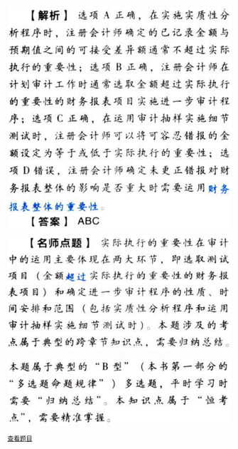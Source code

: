 ![](7604f93fccf2f83947f68a05b9a839b7.png)

![](8e8cbc5cf4a1f653b6fbaf4008bfc69c.png)

![](5af3838f54bc1ca525de5d14cf0cb5b9.png)

[查看题目](../审计计划.本章真题.md#7-题目)

